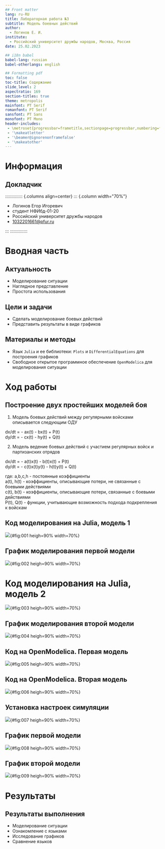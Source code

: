 ```yaml
---
## Front matter
lang: ru-RU
title: Лабораторная работа №3
subtitle: Модель боевных действий
author:
  - Логинов Е. И.
institute:
  - Российский университет дружбы народов, Москва, Россия
date: 25.02.2023

## i18n babel
babel-lang: russian
babel-otherlangs: english

## Formatting pdf
toc: false
toc-title: Содержание
slide_level: 2
aspectratio: 169
section-titles: true
theme: metropolis
mainfont: PT Serif 
romanfont: PT Serif 
sansfont: PT Sans
monofont: PT Mono
header-includes:
 - \metroset{progressbar=frametitle,sectionpage=progressbar,numbering=fraction}
 - '\makeatletter'
 - '\beamer@ignorenonframefalse'
 - '\makeatother'
---
```


# Информация

## Докладчик

:::::::::::::: {.columns align=center}
::: {.column width="70%"}

  * Логинов Егор Игоревич
  * студент НФИбд-01-20
  * Российский университет дружбы народов
  * [1032201661@pfur.ru](mailto:1032201661@pfur.ru)

:::
::::::::::::::

# Вводная часть

## Актуальность

- Моделирование ситуации
- Наглядное представление
- Простота использования

## Цели и задачи

- Сделать моделирование боевых действий
- Представить результаты в виде графиков

## Материалы и методы

- Язык `Julia` и ее библиотеки: `Plots` и `DifferentialEquations` для построения графиков
- Свободное открытое программное обеспечение `OpenModelica` для моделирования ситуации
 
# Ход работы

## Построение двух простейших моделей боя

1. Модель боевых действий между регулярными войсками описывается следующим ОДУ

  dx/dt = - ax(t) - bx(t) + P(t)  
  dy/dt = - cx(t) - hy(t) + Q(t) 
 
2. Модель ведение боевых действий с участием регулярных войск и
партизанских отрядов

  dx/dt = - a(t)x(t) - b(t)x(t) + P(t)  
  dy/dt = - c(t)x(t)y(t) - h(t)y(t) + Q(t)  

где: 
a,b,c,h - постоянные коэффициенты  
a(t), h(t) - коэффициенты, описывающие потери, не связанные с боевыми действиями  
c(t), b(t) - коэффициенты, описывающие потери, связанные с боевыми действиями  
P(t), Q(t) - функции, учитывающие возможность подхода подкрепления к войскам  


## Код моделирования на Julia, модель 1

![](image/fig005.png){#fig:001 heigh=90% width=70%}

## График моделирования первой модели 

![](image/fig003.png){#fig:002 heigh=90% width=70%}

# Код моделирования на Julia, модель 2

![](image/fig006.png){#fig:003 heigh=90% width=70%}

## График моделирования второй модели 

![](image/fig004.png){#fig:004 heigh=90% width=70%}

## Код на OpenModelica. Первая модель 

![](image/fig007.png){#fig:005 heigh=90% width=70%}

## Код на OpenModelica. Вторая модель 
![](image/fig009.png){#fig:006 heigh=90% width=70%}

## Установка настроек симуляции

![](image/fig008.png){#fig:007 heigh=90% width=70%}


## График первой модели 
![](image/fig001.png){#fig:008 heigh=90% width=70%}

## График второй модели

![](image/fig002.png){#fig:009 heigh=90% width=70%}

# Результаты
## Результаты выполнения

- Моделирование ситуации
- Ознакомление с языками
- Исследование графиков
- Сравнение языков
